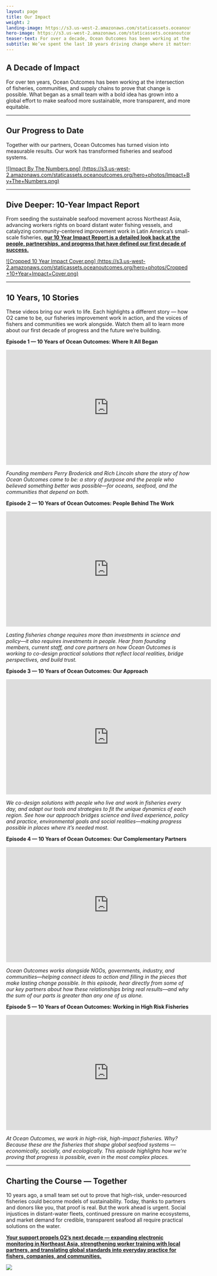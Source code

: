 ```yaml
---
layout: page
title: Our Impact
weight: 2
landing-image: https://s3.us-west-2.amazonaws.com/staticassets.oceanoutcomes.org/rollover+images/our-impact-hover.png
hero-image: https://s3.us-west-2.amazonaws.com/staticassets.oceanoutcomes.org/hero+photos/donate+image+collage+1.png
teaser-text: For over a decade, Ocean Outcomes has been working at the intersection of fisheries, communities, and supply chains to prove that change is possible. What began as a small team with a bold idea has grown into a global effort to make seafood more sustainable, more transparent, and more equitable.
subtitle: We’ve spent the last 10 years driving change where it matters most—on the water, in communities, and across seafood supply chains—transforming fisheries into models of sustainability.
---
```

## A Decade of Impact

For over ten years, Ocean Outcomes has been working at the intersection of fisheries, communities, and supply chains to prove that change is possible. What began as a small team with a bold idea has grown into a global effort to make seafood more sustainable, more transparent, and more equitable.

----

## Our Progress to Date

Together with our partners, Ocean Outcomes has turned vision into measurable results. Our work has transformed fisheries and seafood systems. 

[![Impact By The Numbers.png]
(https://s3.us-west-2.amazonaws.com/staticassets.oceanoutcomes.org/hero+photos/Impact+By+The+Numbers.png)](https://s3.us-west-2.amazonaws.com/staticassets.oceanoutcomes.org/supporting+documents/A+Decade+of+Ocean+Outcomes+-+10+Year+Impact+Report+October+2025.pdf)

----

## Dive Deeper: 10-Year Impact Report

From seeding the sustainable seafood movement across Northeast Asia, advancing workers rights on board distant water fishing vessels, and catalyzing community-centered improvement work in Latin America’s small-scale fisheries, <a href="https://s3.us-west-2.amazonaws.com/staticassets.oceanoutcomes.org/supporting+documents/A+Decade+of+Ocean+Outcomes+-+10+Year+Impact+Report+October+2025.pdf" target="_blank">**our 10 Year Impact Report is a detailed look back at the people, partnerships, and progress that have defined our first decade of success.**</a> 

[![Cropped 10 Year Impact Cover.png]
(https://s3.us-west-2.amazonaws.com/staticassets.oceanoutcomes.org/hero+photos/Cropped+10+Year+Impact+Cover.png)](https://s3.us-west-2.amazonaws.com/staticassets.oceanoutcomes.org/supporting+documents/A+Decade+of+Ocean+Outcomes+-+10+Year+Impact+Report+October+2025.pdf)

----

## 10 Years, 10 Stories

These videos bring our work to life. Each highlights a different story — how O2 came to be, our fisheries improvement work in action, and the voices of fishers and communities we work alongside. Watch them all to learn more about our first decade of progress and the future we’re building.

**Episode 1 — 10 Years of Ocean Outcomes: Where It All Began**

<iframe width="560" height="315" src="https://www.youtube.com/embed/a2uF8zTtVmU?si=evTtexYJUf99fLGJ" title="YouTube video player" frameborder="0" allow="accelerometer; autoplay; clipboard-write; encrypted-media; gyroscope; picture-in-picture; web-share" referrerpolicy="strict-origin-when-cross-origin" allowfullscreen></iframe>

*Founding members Perry Broderick and Rich Lincoln share the story of how Ocean Outcomes came to be: a story of purpose and the people who believed something better was possible—for oceans, seafood, and the communities that depend on both.*

**Episode 2 — 10 Years of Ocean Outcomes: People Behind The Work**

<iframe width="560" height="315" src="https://www.youtube.com/embed/yGr1nSvk4iQ?si=pX6j1S_67PAYCXNi" title="YouTube video player" frameborder="0" allow="accelerometer; autoplay; clipboard-write; encrypted-media; gyroscope; picture-in-picture; web-share" referrerpolicy="strict-origin-when-cross-origin" allowfullscreen></iframe>

*Lasting fisheries change requires more than investments in science and policy—it also requires investments in people. Hear from founding members, current staff, and core partners on how Ocean Outcomes is working to co-design practical solutions that reflect local realities, bridge perspectives, and build trust.* 

**Episode 3 — 10 Years of Ocean Outcomes: Our Approach**

<iframe width="560" height="315" src="https://www.youtube.com/embed/h5hEDgDagO4?si=AwvfbJcss9qTMLNv" title="YouTube video player" frameborder="0" allow="accelerometer; autoplay; clipboard-write; encrypted-media; gyroscope; picture-in-picture; web-share" referrerpolicy="strict-origin-when-cross-origin" allowfullscreen></iframe>

*We co-design solutions with people who live and work in fisheries every day, and adapt our tools and strategies to fit the unique dynamics of each region. See how our approach bridges science and lived experience, policy and practice, environmental goals and social realities—making progress possible in places where it’s needed most.* 

**Episode 4 — 10 Years of Ocean Outcomes: Our Complementary Partners**

<iframe width="560" height="315" src="https://www.youtube.com/embed/tsb1xRc-vcU?si=wc0-z5jyBDZwqxmG" title="YouTube video player" frameborder="0" allow="accelerometer; autoplay; clipboard-write; encrypted-media; gyroscope; picture-in-picture; web-share" referrerpolicy="strict-origin-when-cross-origin" allowfullscreen></iframe>

*Ocean Outcomes works alongside NGOs, governments, industry, and communities—helping connect ideas to action and filling in the pieces that make lasting change possible. In this episode, hear directly from some of our key partners about how these relationships bring real results—and why the sum of our parts is greater than any one of us alone.*

**Episode 5 — 10 Years of Ocean Outcomes: Working in High Risk Fisheries**

<iframe width="560" height="315" src="https://www.youtube.com/embed/ZARBu2JswQ4?si=eJPQZ9F-CddpM7ad" title="YouTube video player" frameborder="0" allow="accelerometer; autoplay; clipboard-write; encrypted-media; gyroscope; picture-in-picture; web-share" referrerpolicy="strict-origin-when-cross-origin" allowfullscreen></iframe>

*At Ocean Outcomes, we work in high-risk, high-impact fisheries. Why? Because these are the fisheries that shape global seafood systems — economically, socially, and ecologically. This episode highlights how we’re proving that progress is possible, even in the most complex places.*


----

## Charting the Course — Together

10 years ago, a small team set out to prove that high-risk, under-resourced fisheries could become models of sustainability. Today, thanks to partners and donors like you, that proof is real. But the work ahead is urgent. Social injustices in distant-water fleets, continued pressure on marine ecosystems, and market demand for credible, transparent seafood all require practical solutions on the water. 

<a href="https://www.oceanoutcomes.org/who-we-are/join-our-team/donate/" target="_blank">**Your support propels O2’s next decade — expanding electronic monitoring in Northeast Asia, strengthening worker training with local partners, and translating global standards into everyday practice for fishers, companies, and communities.**</a>

<a href="https://www.paypal.com/donate/?hosted_button_id=RLSAM768TQYCG" target="_blank"> <img src="https://s3.us-west-2.amazonaws.com/staticassets.oceanoutcomes.org/embedded+photos/paypal+donate+form+donation+page+embed.png" class="center"></a>  
